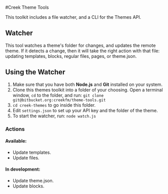 #Creek Theme Tools

This toolkit includes a file watcher, and a CLI for the Themes API.

## Watcher

This tool watches a theme's folder for changes, and updates the remote theme. If it detects a change, then it will take the right action with that file: updating templates, blocks, regular files, pages, or theme.json.

## Using the Watcher

1. Make sure that you have both **Node.js** and **Git** installed on your system.
1. Clone this themes toolkit into a folder of your choosing. Open a terminal window, `cd` to the folder, and run: `git clone git@bitbucket.org:creekfm/theme-tools.git`
1. `cd creek-themes` to go inside this folder.
1. Edit `settings.json` to set up your API key and the folder of the theme.
1. To start the watcher, run: `node watch.js`

### Actions

#### Available:

- Update templates.
- Update files.

#### In development:

- Update theme.json.
- Update blocks.
